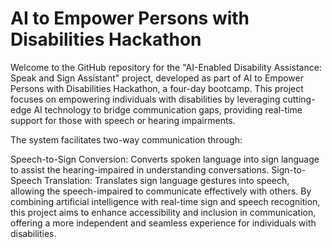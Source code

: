 # AI to Empower Persons with Disabilities Hackathon
Welcome to the GitHub repository for the "AI-Enabled Disability Assistance: Speak and Sign Assistant" project, developed as part of AI to Empower Persons with Disabilities Hackathon, a four-day bootcamp. This project focuses on empowering individuals with disabilities by leveraging cutting-edge AI technology to bridge communication gaps, providing real-time support for those with speech or hearing impairments.

The system facilitates two-way communication through:

Speech-to-Sign Conversion: Converts spoken language into sign language to assist the hearing-impaired in understanding conversations.
Sign-to-Speech Translation: Translates sign language gestures into speech, allowing the speech-impaired to communicate effectively with others.
By combining artificial intelligence with real-time sign and speech recognition, this project aims to enhance accessibility and inclusion in communication, offering a more independent and seamless experience for individuals with disabilities.
